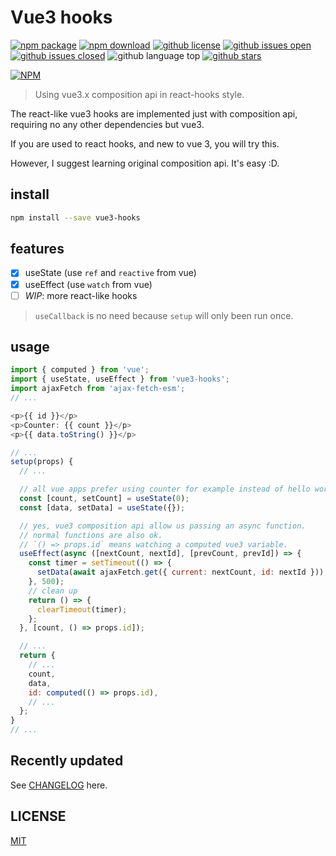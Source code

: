# Vue3 hooks

[![npm package](https://img.shields.io/npm/v/vue3-hooks.svg)](https://www.npmjs.org/package/vue3-hooks)
[![npm download](https://img.shields.io/npm/dt/vue3-hooks.svg)](https://www.npmjs.org/package/vue3-hooks)
[![github license](https://img.shields.io/github/license/shallinta/vue3-hooks.svg)](https://github.com/shallinta/vue3-hooks/blob/master/LICENSE)
[![github issues open](https://img.shields.io/github/issues/shallinta/vue3-hooks.svg)](https://github.com/shallinta/vue3-hooks/issues?q=is%3Aopen+is%3Aissue)
[![github issues closed](https://img.shields.io/github/issues-closed/shallinta/vue3-hooks.svg)](https://github.com/shallinta/vue3-hooks/issues?q=is%3Aissue+is%3Aclosed)
![github language top](https://img.shields.io/github/languages/top/shallinta/vue3-hooks.svg)
[![github stars](https://img.shields.io/github/stars/shallinta/vue3-hooks.svg?style=social&label=Stars)](https://github.com/shallinta/vue3-hooks)  

[![NPM](https://nodei.co/npm/vue3-hooks.png?downloads=true&downloadRank=true&stars=true)](https://www.npmjs.com/package/vue3-hooks)

> Using vue3.x composition api in react-hooks style.

The react-like vue3 hooks are implemented just with composition api, requiring no any other dependencies but vue3.

If you are used to react hooks, and new to vue 3, you will try this.

However, I suggest learning original composition api. It's easy :D.

## install

```sh
npm install --save vue3-hooks
```

## features

- [x] useState (use `ref` and `reactive` from vue)
- [x] useEffect (use `watch` from vue)
- [ ] *WIP*: more react-like hooks

> `useCallback` is no need because `setup` will only been run once.

## usage

```javascript
import { computed } from 'vue';
import { useState, useEffect } from 'vue3-hooks';
import ajaxFetch from 'ajax-fetch-esm';
// ...

<p>{{ id }}</p>
<p>Counter: {{ count }}</p>
<p>{{ data.toString() }}</p>

// ...
setup(props) {
  // ...

  // all vue apps prefer using counter for example instead of hello world.
  const [count, setCount] = useState(0);
  const [data, setData] = useState({});

  // yes, vue3 composition api allow us passing an async function.
  // normal functions are also ok.
  // `() => props.id` means watching a computed vue3 variable.
  useEffect(async ([nextCount, nextId], [prevCount, prevId]) => {
    const timer = setTimeout(() => {
      setData(await ajaxFetch.get({ current: nextCount, id: nextId }));
    }, 500);
    // clean up
    return () => {
      clearTimeout(timer);
    };
  }, [count, () => props.id]);

  // ...
  return {
    // ...
    count,
    data,
    id: computed(() => props.id),
    // ...
  };
}
// ...

```

## Recently updated

See [CHANGELOG](CHANGELOG.md) here.

## LICENSE

[MIT](LICENSE)
